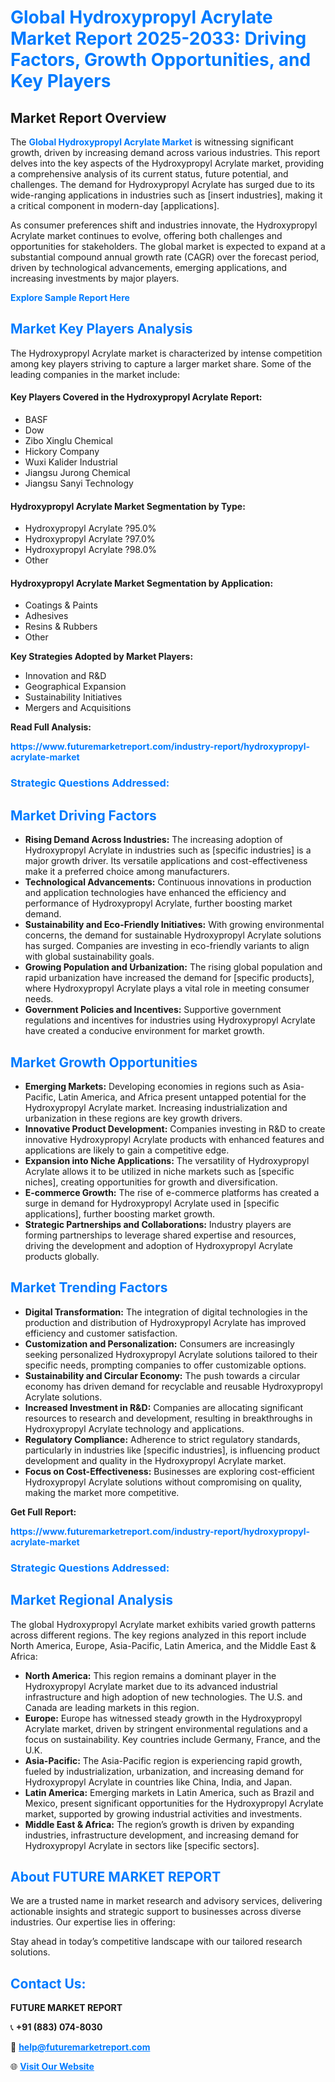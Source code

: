 <h1 style="color: #007BFF;">Global Hydroxypropyl Acrylate Market Report 2025-2033: Driving Factors, Growth Opportunities, and Key Players</h1>

<section id="overview">
<h2>Market Report Overview</h2>
<p>The <a href="https://www.futuremarketreport.com/industry-report/hydroxypropyl-acrylate-market" style="color: #007BFF; text-decoration: none;"><strong>Global Hydroxypropyl Acrylate Market</strong></a> is witnessing significant growth, driven by increasing demand across various industries. This report delves into the key aspects of the Hydroxypropyl Acrylate market, providing a comprehensive analysis of its current status, future potential, and challenges. The demand for Hydroxypropyl Acrylate has surged due to its wide-ranging applications in industries such as [insert industries], making it a critical component in modern-day [applications].</p>
<p>As consumer preferences shift and industries innovate, the Hydroxypropyl Acrylate market continues to evolve, offering both challenges and opportunities for stakeholders. The global market is expected to expand at a substantial compound annual growth rate (CAGR) over the forecast period, driven by technological advancements, emerging applications, and increasing investments by major players.</p>
</section>

<section id="overview">
<p><a href="https://www.futuremarketreport.com/request-sample/reportId=90099" style="color: #007BFF; text-decoration: none;"><strong>Explore Sample Report Here</strong></a></p>
</section>

<section id="key-players">
<h2 style="color: #007BFF;">Market Key Players Analysis</h2>
<p>The Hydroxypropyl Acrylate market is characterized by intense competition among key players striving to capture a larger market share. Some of the leading companies in the market include:</p>
<h4>Key Players Covered in the Hydroxypropyl Acrylate Report:</h4>
<ul><li>BASF</li><li>Dow</li><li>Zibo Xinglu Chemical</li><li>Hickory Company</li><li>Wuxi Kalider Industrial</li><li>Jiangsu Jurong Chemical</li><li>Jiangsu Sanyi Technology</li></ul>
<h4>Hydroxypropyl Acrylate Market Segmentation by Type:</h4>
<ul><li>Hydroxypropyl Acrylate ?95.0%</li><li>Hydroxypropyl Acrylate ?97.0%</li><li>Hydroxypropyl Acrylate ?98.0%</li><li>Other</li></ul>

<h4>Hydroxypropyl Acrylate Market Segmentation by Application:</h4>
<ul><li>Coatings &amp; Paints</li><li>Adhesives</li><li>Resins &amp; Rubbers</li><li>Other</li></ul>
<p><strong>Key Strategies Adopted by Market Players:</strong></p>
<ul>
<li>Innovation and R&D</li>
<li>Geographical Expansion</li>
<li>Sustainability Initiatives</li>
<li>Mergers and Acquisitions</li>
</ul>
</section>

<section>
<p><strong>Read Full Analysis: </strong></p><a href="https://www.futuremarketreport.com/industry-report/hydroxypropyl-acrylate-market" style="color: #007BFF; text-decoration: none;"><strong>https://www.futuremarketreport.com/industry-report/hydroxypropyl-acrylate-market</strong></a>
<h3 style="color: #007BFF;">Strategic Questions Addressed:</h3>
</section>

<section id="driving-factors">
<h2 style="color: #007BFF;">Market Driving Factors</h2>
<ul>
<li><strong>Rising Demand Across Industries:</strong> The increasing adoption of Hydroxypropyl Acrylate in industries such as [specific industries] is a major growth driver. Its versatile applications and cost-effectiveness make it a preferred choice among manufacturers.</li>
<li><strong>Technological Advancements:</strong> Continuous innovations in production and application technologies have enhanced the efficiency and performance of Hydroxypropyl Acrylate, further boosting market demand.</li>
<li><strong>Sustainability and Eco-Friendly Initiatives:</strong> With growing environmental concerns, the demand for sustainable Hydroxypropyl Acrylate solutions has surged. Companies are investing in eco-friendly variants to align with global sustainability goals.</li>
<li><strong>Growing Population and Urbanization:</strong> The rising global population and rapid urbanization have increased the demand for [specific products], where Hydroxypropyl Acrylate plays a vital role in meeting consumer needs.</li>
<li><strong>Government Policies and Incentives:</strong> Supportive government regulations and incentives for industries using Hydroxypropyl Acrylate have created a conducive environment for market growth.</li>
</ul>
</section>

<section id="growth-opportunities">
<h2 style="color: #007BFF;">Market Growth Opportunities</h2>
<ul>
<li><strong>Emerging Markets:</strong> Developing economies in regions such as Asia-Pacific, Latin America, and Africa present untapped potential for the Hydroxypropyl Acrylate market. Increasing industrialization and urbanization in these regions are key growth drivers.</li>
<li><strong>Innovative Product Development:</strong> Companies investing in R&D to create innovative Hydroxypropyl Acrylate products with enhanced features and applications are likely to gain a competitive edge.</li>
<li><strong>Expansion into Niche Applications:</strong> The versatility of Hydroxypropyl Acrylate allows it to be utilized in niche markets such as [specific niches], creating opportunities for growth and diversification.</li>
<li><strong>E-commerce Growth:</strong> The rise of e-commerce platforms has created a surge in demand for Hydroxypropyl Acrylate used in [specific applications], further boosting market growth.</li>
<li><strong>Strategic Partnerships and Collaborations:</strong> Industry players are forming partnerships to leverage shared expertise and resources, driving the development and adoption of Hydroxypropyl Acrylate products globally.</li>
</ul>
</section>

<section id="trending-factors">
<h2 style="color: #007BFF;">Market Trending Factors</h2>
<ul>
<li><strong>Digital Transformation:</strong> The integration of digital technologies in the production and distribution of Hydroxypropyl Acrylate has improved efficiency and customer satisfaction.</li>
<li><strong>Customization and Personalization:</strong> Consumers are increasingly seeking personalized Hydroxypropyl Acrylate solutions tailored to their specific needs, prompting companies to offer customizable options.</li>
<li><strong>Sustainability and Circular Economy:</strong> The push towards a circular economy has driven demand for recyclable and reusable Hydroxypropyl Acrylate solutions.</li>
<li><strong>Increased Investment in R&D:</strong> Companies are allocating significant resources to research and development, resulting in breakthroughs in Hydroxypropyl Acrylate technology and applications.</li>
<li><strong>Regulatory Compliance:</strong> Adherence to strict regulatory standards, particularly in industries like [specific industries], is influencing product development and quality in the Hydroxypropyl Acrylate market.</li>
<li><strong>Focus on Cost-Effectiveness:</strong> Businesses are exploring cost-efficient Hydroxypropyl Acrylate solutions without compromising on quality, making the market more competitive.</li>
</ul>
</section>

<section>
<p><strong>Get Full Report: </strong></p><a href="https://www.futuremarketreport.com/industry-report/hydroxypropyl-acrylate-market" style="color: #007BFF; text-decoration: none;"><strong>https://www.futuremarketreport.com/industry-report/hydroxypropyl-acrylate-market</strong></a>
<h3 style="color: #007BFF;">Strategic Questions Addressed:</h3>
</section>


<section id="regional-analysis">
<h2 style="color: #007BFF;">Market Regional Analysis</h2>
<p>The global Hydroxypropyl Acrylate market exhibits varied growth patterns across different regions. The key regions analyzed in this report include North America, Europe, Asia-Pacific, Latin America, and the Middle East & Africa:</p>
<ul>
<li><strong>North America:</strong> This region remains a dominant player in the Hydroxypropyl Acrylate market due to its advanced industrial infrastructure and high adoption of new technologies. The U.S. and Canada are leading markets in this region.</li>
<li><strong>Europe:</strong> Europe has witnessed steady growth in the Hydroxypropyl Acrylate market, driven by stringent environmental regulations and a focus on sustainability. Key countries include Germany, France, and the U.K.</li>
<li><strong>Asia-Pacific:</strong> The Asia-Pacific region is experiencing rapid growth, fueled by industrialization, urbanization, and increasing demand for Hydroxypropyl Acrylate in countries like China, India, and Japan.</li>
<li><strong>Latin America:</strong> Emerging markets in Latin America, such as Brazil and Mexico, present significant opportunities for the Hydroxypropyl Acrylate market, supported by growing industrial activities and investments.</li>
<li><strong>Middle East & Africa:</strong> The region’s growth is driven by expanding industries, infrastructure development, and increasing demand for Hydroxypropyl Acrylate in sectors like [specific sectors].</li>
</ul>
</section>

<footer>
<h2 style="color: #007BFF;">About FUTURE MARKET REPORT</h2>
<p>We are a trusted name in market research and advisory services, delivering actionable insights and strategic support to businesses across diverse industries. Our expertise lies in offering:</p>

<p>Stay ahead in today’s competitive landscape with our tailored research solutions.</p>

<h2 style="color: #007BFF;">Contact Us:</h2>
<p><strong>FUTURE MARKET REPORT</strong></p>
<p>📞 <strong>+91 (883) 074-8030</strong></p>
<p>📧 <strong><a href="mailto:help@futuremarketreport.com" style="color: #007BFF;">help@futuremarketreport.com</a></strong></p>
<p>🌐 <strong><a href="https://www.futuremarketreport.com/" style="color: #007BFF;">Visit Our Website</a></strong></p>
</footer>